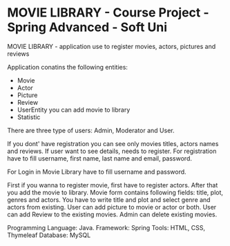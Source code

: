 # MOVIE  LIBRARY - Course Project - Spring Advanced - Soft Uni

MOVIE LIBRARY - application use to register movies, actors, pictures and reviews

Application conatins the following entities:

- Movie
- Actor
- Picture
- Review
- UserEntity you can add movie to library
- Statistic

There are three type of users: Admin, Moderator and User.

If you dont' have registration you can see only movies titles, actors names and reviews. If user want to see details, needs to register. For registration have to fill username, first name, last name and email, password.

For Login in Movie Library have to fill username and password.

First if you wanna to register movie, first have to register actors. After that you add the movie to library. Movie form contains following fields: title, plot, genres and actors. You have to write title and plot and select genre and actors from existing. User can add picture to movie or actor or both. User can add Review to the existing movies. Admin can delete existing movies. 

Programming Language: Java. 
Framework: Spring 
Tools: HTML, CSS, Thymeleaf
Database: MySQL
